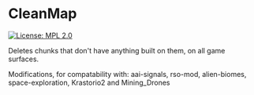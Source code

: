 # CleanMap
[![License: MPL 2.0](https://img.shields.io/badge/License-MPL_2.0-brightgreen.svg)](https://opensource.org/licenses/MPL-2.0)

Deletes chunks that don't have anything built on them, on all game surfaces.

Modifications, for compatability with:
aai-signals, rso-mod, alien-biomes, space-exploration, Krastorio2 and Mining_Drones
